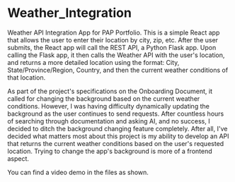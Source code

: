 # Weather_Integration

Weather API Integration App for PAP Portfolio. This is a simple React app that allows the user to enter their location by city, zip, etc. After the user submits, the React app will call the REST API, a Python Flask app. Upon calling the Flask app, it then calls the Weather API with the user's location, and returns a more detailed location using the format: City, State/Province/Region, Country, and then the current weather conditions of that location. 

As part of the project's specifications on the Onboarding Document, it called for changing the background based on the current weather conditions. However, I was having difficulty dynamically updating the background as the user continues to send requests. After countless hours of searching through documentation and asking AI, and no success, I decided to ditch the background changing feature completely. After all, I've decided what matters most about this project is my ability to develop an API that returns the current weather conditions based on the user's requested location. Trying to change the app's background is more of a frontend aspect. 

You can find a video demo in the files as shown. 
